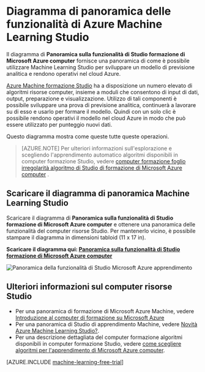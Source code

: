 <properties
    pageTitle="Diagramma di panoramica delle funzionalità Machine Learning Studio | Microsoft Azure"
    description="Un diagramma stampabile delle funzionalità di Azure Machine Learning Studio, in cui viene illustrato come utilizzare Studio per sviluppare una previsione analitica provare e rendono operativi nel cloud Azure."
    keywords="apprendimento studio, diagramma di panoramica e download"
    services="machine-learning"
    documentationCenter=""
    authors="hning86"
    manager="jhubbard"
    editor="cgronlun"/>

<tags
    ms.service="machine-learning"
    ms.workload="data-services"
    ms.tgt_pltfrm="na"
    ms.devlang="na"
    ms.topic="get-started-article"
    ms.date="09/21/2016"
    ms.author="haining;garye" />


# <a name="overview-diagram-of-azure-machine-learning-studio-capabilities"></a>Diagramma di panoramica delle funzionalità di Azure Machine Learning Studio

Il diagramma di **Panoramica sulla funzionalità di Studio formazione di Microsoft Azure computer** fornisce una panoramica di come è possibile utilizzare Machine Learning Studio per sviluppare un modello di previsione analitica e rendono operativi nel cloud Azure.

[Azure Machine formazione Studio](https://studio.azureml.net/) ha a disposizione un numero elevato di algoritmi risorse computer, insieme a moduli che consentono di input di dati, output, preparazione e visualizzazione. Utilizzo di tali componenti è possibile sviluppare una prova di previsione analitica, continuerà a lavorare su di esso e usarlo per formare il modello.
Quindi con un solo clic è possibile rendono operativi il modello nel cloud Azure in modo che può essere utilizzato per punteggio nuovi dati.

Questo diagramma mostra come queste tutte queste operazioni.

> [AZURE.NOTE] Per ulteriori informazioni sull'esplorazione e scegliendo l'apprendimento automatico algoritmi disponibili in computer formazione Studio, vedere [computer formazione foglio irregolarità algoritmo di Studio di formazione di Microsoft Azure computer](machine-learning-algorithm-cheat-sheet.md) .

## <a name="download-the-machine-learning-studio-overview-diagram"></a>Scaricare il diagramma di panoramica Machine Learning Studio

Scaricare il diagramma di **Panoramica sulla funzionalità di Studio formazione di Microsoft Azure computer** e ottenere una panoramica delle funzionalità del computer risorse Studio. Per mantenerlo vicino, è possibile stampare il diagramma in dimensioni tabloid (11 x 17 in).

**Scaricare il diagramma qui: [Panoramica sulla funzionalità di Studio formazione di Microsoft Azure computer](http://download.microsoft.com/download/C/4/6/C4606116-522F-428A-BE04-B6D3213E9E52/ml_studio_overview_v1.1.pdf)**

![Panoramica della funzionalità di Studio Microsoft Azure apprendimento][studio-overview]

[studio-overview]: ./media/machine-learning-studio-overview-diagram/ml_studio_overview_v1.1.png


## <a name="more-help-with-machine-learning-studio"></a>Ulteriori informazioni sul computer risorse Studio

* Per una panoramica di formazione di Microsoft Azure Machine, vedere [Introduzione al computer di formazione su Microsoft Azure](machine-learning-what-is-machine-learning.md)
* Per una panoramica di Studio di apprendimento Machine, vedere [Novità Azure Machine Learning Studio?](machine-learning-what-is-ml-studio.md).
* Per una descrizione dettagliata del computer formazione algoritmi disponibili in computer formazione Studio, vedere [come scegliere algoritmi per l'apprendimento di Microsoft Azure computer](machine-learning-algorithm-choice.md).

[AZURE.INCLUDE [machine-learning-free-trial](../../includes/machine-learning-free-trial.md)]
